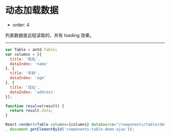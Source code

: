# 动态加载数据

- order: 4

列表数据是远程读取的，并有 loading 效果。

---

````jsx
var Table = antd.Table;
var columns = [{
  title: '姓名',
  dataIndex: 'name'
}, {
  title: '年龄',
  dataIndex: 'age'
}, {
  title: '住址',
  dataIndex: 'address'
}];

function resolve(result) {
  return result.data;
}

React.render(<Table columns={columns} dataSource="/components/table/demo/data.json" resolve={resolve} />
, document.getElementById('components-table-demo-ajax'));
````
